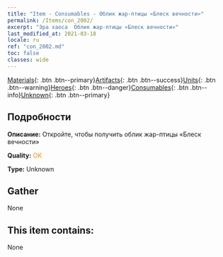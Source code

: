 ```yaml
---
title: "Item - Consumables - Облик жар-птицы «Блеск вечности»"
permalink: /Items/con_2002/
excerpt: "Эра хаоса  Облик жар-птицы «Блеск вечности»"
last_modified_at: 2021-03-18
locale: ru
ref: "con_2002.md"
toc: false
classes: wide
---
```

 [Materials](/ru/Items/){: .btn .btn--primary}[Artifacts](/ru/Items/Artifacts/){: .btn .btn--success}[Units](/ru/Items/Units/){: .btn .btn--warning}[Heroes](/ru/Items/Heroes/){: .btn .btn--danger}[Consumables](/ru/Items/Consumables/){: .btn .btn--info}[Unknown](/ru/Items/Unknown/){: .btn .btn--primary}

## Подробности
 **Описание:** Откройте, чтобы получить облик жар-птицы «Блеск вечности»

 **Quality:** <span style="color: #FF8C00">OK</span>

 **Type:** Unknown

## Gather

  None

## This item contains:

  None

